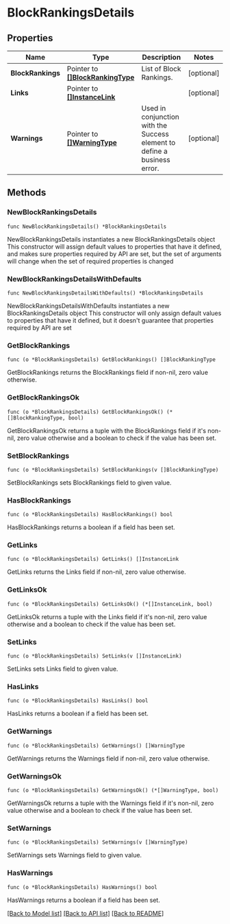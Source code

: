 # BlockRankingsDetails

## Properties

Name | Type | Description | Notes
------------ | ------------- | ------------- | -------------
**BlockRankings** | Pointer to [**[]BlockRankingType**](BlockRankingType.md) | List of Block Rankings. | [optional] 
**Links** | Pointer to [**[]InstanceLink**](InstanceLink.md) |  | [optional] 
**Warnings** | Pointer to [**[]WarningType**](WarningType.md) | Used in conjunction with the Success element to define a business error. | [optional] 

## Methods

### NewBlockRankingsDetails

`func NewBlockRankingsDetails() *BlockRankingsDetails`

NewBlockRankingsDetails instantiates a new BlockRankingsDetails object
This constructor will assign default values to properties that have it defined,
and makes sure properties required by API are set, but the set of arguments
will change when the set of required properties is changed

### NewBlockRankingsDetailsWithDefaults

`func NewBlockRankingsDetailsWithDefaults() *BlockRankingsDetails`

NewBlockRankingsDetailsWithDefaults instantiates a new BlockRankingsDetails object
This constructor will only assign default values to properties that have it defined,
but it doesn't guarantee that properties required by API are set

### GetBlockRankings

`func (o *BlockRankingsDetails) GetBlockRankings() []BlockRankingType`

GetBlockRankings returns the BlockRankings field if non-nil, zero value otherwise.

### GetBlockRankingsOk

`func (o *BlockRankingsDetails) GetBlockRankingsOk() (*[]BlockRankingType, bool)`

GetBlockRankingsOk returns a tuple with the BlockRankings field if it's non-nil, zero value otherwise
and a boolean to check if the value has been set.

### SetBlockRankings

`func (o *BlockRankingsDetails) SetBlockRankings(v []BlockRankingType)`

SetBlockRankings sets BlockRankings field to given value.

### HasBlockRankings

`func (o *BlockRankingsDetails) HasBlockRankings() bool`

HasBlockRankings returns a boolean if a field has been set.

### GetLinks

`func (o *BlockRankingsDetails) GetLinks() []InstanceLink`

GetLinks returns the Links field if non-nil, zero value otherwise.

### GetLinksOk

`func (o *BlockRankingsDetails) GetLinksOk() (*[]InstanceLink, bool)`

GetLinksOk returns a tuple with the Links field if it's non-nil, zero value otherwise
and a boolean to check if the value has been set.

### SetLinks

`func (o *BlockRankingsDetails) SetLinks(v []InstanceLink)`

SetLinks sets Links field to given value.

### HasLinks

`func (o *BlockRankingsDetails) HasLinks() bool`

HasLinks returns a boolean if a field has been set.

### GetWarnings

`func (o *BlockRankingsDetails) GetWarnings() []WarningType`

GetWarnings returns the Warnings field if non-nil, zero value otherwise.

### GetWarningsOk

`func (o *BlockRankingsDetails) GetWarningsOk() (*[]WarningType, bool)`

GetWarningsOk returns a tuple with the Warnings field if it's non-nil, zero value otherwise
and a boolean to check if the value has been set.

### SetWarnings

`func (o *BlockRankingsDetails) SetWarnings(v []WarningType)`

SetWarnings sets Warnings field to given value.

### HasWarnings

`func (o *BlockRankingsDetails) HasWarnings() bool`

HasWarnings returns a boolean if a field has been set.


[[Back to Model list]](../README.md#documentation-for-models) [[Back to API list]](../README.md#documentation-for-api-endpoints) [[Back to README]](../README.md)


